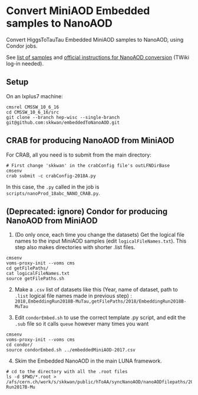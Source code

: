 # Convert MiniAOD Embedded samples to NanoAOD

Convert HiggsToTauTau Embedded MiniAOD samples to NanoAOD, using Condor jobs.

See [list of samples](https://twiki.cern.ch/twiki/bin/viewauth/CMS/HiggsToTauTauWorkingLegacyRun2#Embedded_2018) and [official instructions for NanoAOD conversion](https://twiki.cern.ch/twiki/bin/viewauth/CMS/TauTauEmbeddingSamples2018#NanoAOD_Conversion) (TWiki log-in needed).

## Setup
On an lxplus7 machine:
```
cmsrel CMSSW_10_6_16
cd CMSSW_10_6_16/src
git clone --branch hep-wisc --single-branch git@github.com:skkwan/embeddedToNanoAOD.git
```

## CRAB for producing NanoAOD from MiniAOD
For CRAB, all you need is to submit from the main directory:
```
# First change 'skkwan' in the crabConfig file's outLFNDirBase
cmsenv
crab submit -c crabConfig-2018A.py
```
In this case, the `.py` called in the job is `scripts/nanoProd_18abc_NANO_CRAB.py`.


## (Deprecated: ignore) Condor for producing NanoAOD from MiniAOD

1. (Do only once, each time you change the datasets)
   Get the logical file names to the input MiniAOD samples (edit `logicalFileNames.txt`). This step also makes directories
   with shorter .list files. 
```
cmsenv
voms-proxy-init --voms cms
cd getFilePaths/
cat logicalFileNames.txt   
source getFilePaths.sh
```

2. Make a `.csv` list of datasets like this (Year, name of dataset, path to `.list` logical file names made in previous step) :
`2018,EmbeddingRun2018B-MuTau,getFilePaths/2018/EmbeddingRun2018B-MuTau`	    

3. Edit `condorEmbed.sh` to use the correct template .py script, and edit the `.sub` file so it calls `queue` however many times you want

```
cmsenv
voms-proxy-init --voms cms
cd condor/
source condorEmbed.sh ../embeddedMiniAOD-2017.csv
```

4. Skim the Embedded NanoAOD in the main LUNA framework.

```
# cd to the directory with all the .root files
ls -d $PWD/*.root > /afs/cern.ch/work/s/skkwan/public/hToAA/syncNanoAOD/nanoAODfilepaths/2017/Embedded-Run2017B-Mu
```